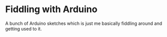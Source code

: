 # Fiddling with Arduino #

A bunch of Arduino sketches which is just me basically fiddling around and
getting used to it.